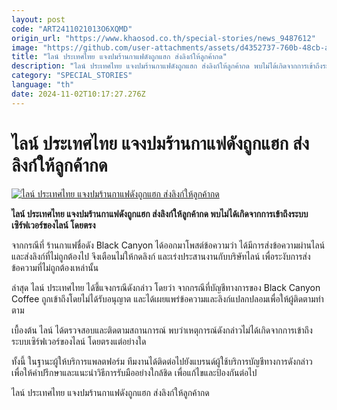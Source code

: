 ```yaml
---
layout: post
code: "ART2411021013O6XQMD"
origin_url: "https://www.khaosod.co.th/special-stories/news_9487612"
image: "https://github.com/user-attachments/assets/d4352737-760b-48cb-ace2-b994f02cb848"
title: "ไลน์ ประเทศไทย แจงปมร้านกาแฟดังถูกแฮก ส่งลิงก์ให้ลูกค้ากด"
description: "ไลน์ ประเทศไทย แจงปมร้านกาแฟดังถูกแฮก ส่งลิงก์ให้ลูกค้ากด พบไม่ได้เกิดจากการเข้าถึงระบบเซิร์ฟเวอร์ของไลน์ โดยตรง "
category: "SPECIAL_STORIES"
language: "th"
date: 2024-11-02T10:17:27.276Z
---
```


# ไลน์ ประเทศไทย แจงปมร้านกาแฟดังถูกแฮก ส่งลิงก์ให้ลูกค้ากด

[![ไลน์ ประเทศไทย แจงปมร้านกาแฟดังถูกแฮก ส่งลิงก์ให้ลูกค้ากด](https://www.khaosod.co.th/wpapp/uploads/2024/11/coffee3.jpg "ไลน์ ประเทศไทย แจงปมร้านกาแฟดังถูกแฮก ส่งลิงก์ให้ลูกค้ากด")](https://www.khaosod.co.th/wpapp/uploads/2024/11/coffee3.jpg)

**ไลน์ ประเทศไทย แจงปมร้านกาแฟดังถูกแฮก ส่งลิงก์ให้ลูกค้ากด พบไม่ได้เกิดจากการเข้าถึงระบบเซิร์ฟเวอร์ของไลน์ โดยตรง**

จากกรณีที่ ร้านกาแฟชื่อดัง Black Canyon ได้ออกมาโพสต์ข้อความว่า ได้มีการส่งข้อความผ่านไลน์ และส่งลิงก์ที่ไม่ถูกต้องไป จึงเตือนไม่ให้กดลิงก์ และเร่งประสานงานกับบริษัทไลน์ เพื่อระงับการส่งข้อความที่ไม่ถูกต้องเหล่านั้น

ล่าสุด ไลน์ ประเทศไทย ได้ชี้แจงกรณีดังกล่าว โดยว่า จากกรณีที่บัญชีทางการของ Black Canyon Coffee ถูกเข้าถึงโดยไม่ได้รับอนุญาต และได้เผยแพร่ข้อความและลิงก์แปลกปลอมเพื่อให้ผู้ติดตามทำตาม

เบื้องต้น ไลน์ ได้ตรวจสอบและติดตามสถานการณ์ พบว่าเหตุการณ์ดังกล่าวไม่ได้เกิดจากการเข้าถึงระบบเซิร์ฟเวอร์ของไลน์ โดยตรงแต่อย่างใด

ทั้งนี้ ในฐานะผู้ให้บริการแพลตฟอร์ม ทีมงานได้ติดต่อไปยังแบรนด์ผู้ใช้บริการบัญชีทางการดังกล่าว เพื่อให้คำปรึกษาและแนะนำวิธีการรับมืออย่างใกล้ชิด เพื่อแก้ไขและป้องกันต่อไป

ไลน์ ประเทศไทย แจงปมร้านกาแฟดังถูกแฮก ส่งลิงก์ให้ลูกค้ากด